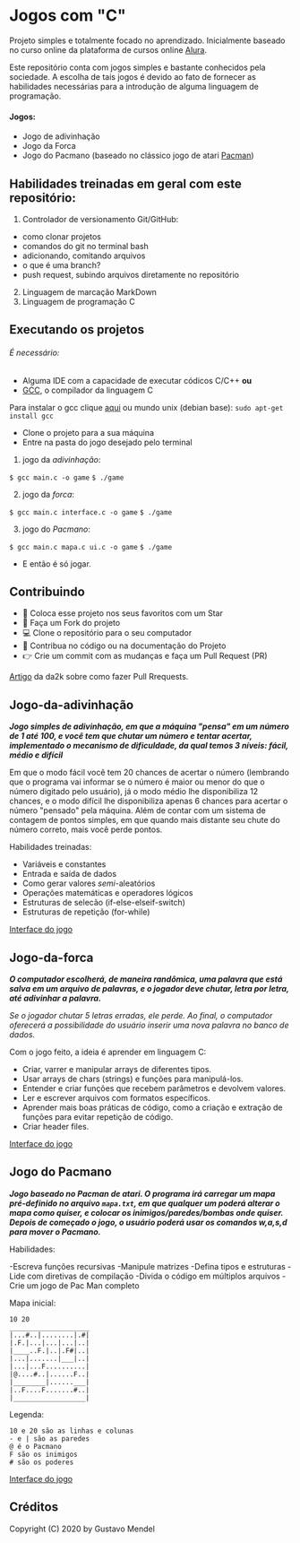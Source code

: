 # Jogos com "C"

Projeto simples e totalmente focado no aprendizado. 
Inicialmente baseado no curso online da plataforma de cursos online [Alura](https://alura.com.br).

Este repositório conta com jogos simples e bastante conhecidos pela sociedade. A escolha de tais jogos é devido ao fato de fornecer as habilidades necessárias para a introdução de alguma linguagem de programação. 

#### Jogos:
* Jogo de adivinhação
* Jogo da Forca
* Jogo do Pacmano (baseado no clássico jogo de atari [Pacman](https://www.google.com/doodles/30th-anniversary-of-pac-man))

## Habilidades treinadas em geral com este repositório:

1. Controlador de versionamento Git/GitHub:
* como clonar projetos
* comandos do git no terminal bash
* adicionando, comitando arquivos
* o que é uma branch?
* push request, subindo arquivos diretamente no repositório
2. Linguagem de marcação MarkDown
3. Linguagem de programação C

## Executando os projetos

###### É necessário:
*  Alguma IDE com a capacidade de executar códicos C/C++ **ou**
*  [GCC](https://gcc.gnu.org), o compilador da linguagem C

Para instalar o gcc clique [aqui](https://gcc.gnu.org/install/)
            ou
mundo unix (debian base): 
`sudo apt-get install gcc`

* Clone o projeto para a sua máquina
* Entre na pasta do jogo desejado pelo terminal

1. jogo da _adivinhação_:

`$ gcc main.c -o game`
`$ ./game`

2. jogo da _forca_:

`$ gcc main.c interface.c -o game`
`$ ./game`

3. jogo do _Pacmano_:

`$ gcc main.c mapa.c ui.c -o game`
`$ ./game`


* E então é só jogar.

## Contribuindo

  - :star2: Coloca esse projeto nos seus favoritos com um Star
  - :fork_and_knife: Faça um Fork do projeto
  - :computer: Clone o repositório para o seu computador
  - :wrench: Contribua no código ou na documentação do Projeto
  - :point_right: Crie um commit com as mudanças e faça um Pull Request (PR)

[Artigo](https://blog.da2k.com.br/2015/02/04/git-e-github-do-clone-ao-pull-request/) da da2k sobre como fazer Pull Rrequests.

## Jogo-da-adivinhação

**_Jogo simples de adivinhação, em que a máquina *"pensa"* em um número de 1 até 100, e você tem que chutar um número e tentar acertar, implementado o mecanismo de dificuldade, da qual temos 3 níveis: fácil, médio e difícil_**

Em que o modo fácil você tem 20 chances de acertar o número (lembrando que o programa vai informar se o número é maior ou menor do que o número digitado pelo usuário), já o modo médio lhe disponibiliza 12 chances, e o modo difícil lhe disponibiliza apenas 6 chances para acertar o número "pensado" pela máquina. Além de contar com um sistema de contagem de pontos simples, em que quando mais distante seu chute do número correto, mais você perde pontos.

Habilidades treinadas:

- Variáveis e constantes
- Entrada e saída de dados
- Como gerar valores *semi*-aleatórios
- Operações matemáticas e operadores lógicos
- Estruturas de selecão (if-else-elseif-switch)
- Estruturas de repetição (for-while)

[Interface do jogo](https://github.com/mende1/jogos-com-c/blob/master/jogo-da-adivinhacao/interface.md)

## Jogo-da-forca

**_O computador escolherá, de maneira randômica, uma palavra que está salva em um arquivo de palavras, e o jogador deve chutar, letra por letra, até adivinhar a palavra._**

_Se o jogador chutar 5 letras erradas, ele perde. Ao final, o computador oferecerá a possibilidade do usuário inserir uma nova palavra no banco de dados._

Com o jogo feito, a ideia é aprender em linguagem C:

- Criar, varrer e manipular arrays de diferentes tipos.
- Usar arrays de chars (strings) e funções para manipulá-los.
- Entender e criar funções que recebem parâmetros e devolvem valores.
- Ler e escrever arquivos com formatos específicos.
- Aprender mais boas práticas de código, como a criação e extração de funções para evitar repetição de código.
- Criar header files.

[Interface do jogo](https://github.com/mende1/jogos-com-c/blob/master/jogo-da-forca/interface.md)

## Jogo do Pacmano

**_Jogo baseado no Pacman de atari. O programa irá carregar um mapa pré-definido no arquivo `mapa.txt`, em que qualquer um poderá alterar o mapa como quiser, e colocar os inimigos/paredes/bombas onde quiser. Depois de começado o jogo, o usuário poderá usar os comandos w,a,s,d para mover o Pacmano._**

Habilidades:

-Escreva funções recursivas
-Manipule matrizes
-Defina tipos e estruturas
-Lide com diretivas de compilação
-Divida o código em múltiplos arquivos
-Crie um jogo de Pac Man completo

Mapa inicial:

```
10 20
____________________
|...#..|........|.#|
|.F.|...|...|...|..|
|____..F.|..|.F#|..|
|...|.......|___|..|
|...|...F..........|
|@....#..|......F..|
|________|......___|
|..F....F.......#..|
|__________________|

```

Legenda:
```
10 e 20 são as linhas e colunas
- e | são as paredes
@ é o Pacmano
F são os inimigos
# são os poderes
```

[Interface do jogo](https://github.com/mende1/jogos-com-c/edit/master/jogo-do-pacmano/interface.md)

## Créditos

Copyright (C) 2020 by Gustavo Mendel
